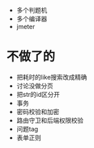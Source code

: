 - 多个判题机
- 多个编译器
- jmeter

# 不做了的
- 把耗时的like搜索改成精确
- 讨论没做分页
- 把str的id区分开
- 事务
- 密码校验和加密
- 路由守卫和后端权限校验
- 问题tag
- 表单正则